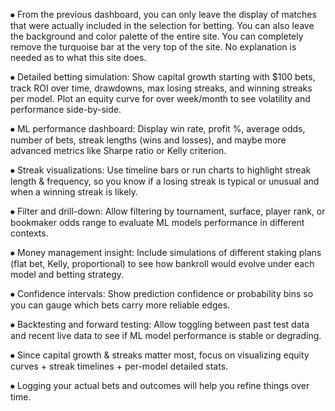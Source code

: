 

⦁ From the previous dashboard, you can only leave the display of matches that were actually included in the selection for betting. You can also leave the background and color palette of the entire site. You can completely remove the turquoise bar at the very top of the site. No explanation is needed as to what this site does.

⦁ Detailed betting simulation: Show capital growth starting with $100 bets, track ROI over time, drawdowns, max losing streaks, and winning streaks per model. Plot an equity curve for over week/month to see volatility and performance side-by-side.

⦁ ML performance dashboard: Display win rate, profit %, average odds, number of bets, streak lengths (wins and losses), and maybe more advanced metrics like Sharpe ratio or Kelly criterion. 

⦁ Streak visualizations: Use timeline bars or run charts to highlight streak length & frequency, so you know if a losing streak is typical or unusual and when a winning streak is likely.

⦁ Filter and drill-down: Allow filtering by tournament, surface, player rank, or bookmaker odds range to evaluate ML models performance in different contexts.

⦁ Money management insight: Include simulations of different staking plans (flat bet, Kelly, proportional) to see how bankroll would evolve under each model and betting strategy.

⦁ Confidence intervals: Show prediction confidence or probability bins so you can gauge which bets carry more reliable edges.

⦁ Backtesting and forward testing: Allow toggling between past test data and recent live data to see if ML model performance is stable or degrading.

⦁ Since capital growth & streaks matter most, focus on visualizing equity curves + streak timelines + per-model detailed stats. 

⦁ Logging your actual bets and outcomes will help you refine things over time.